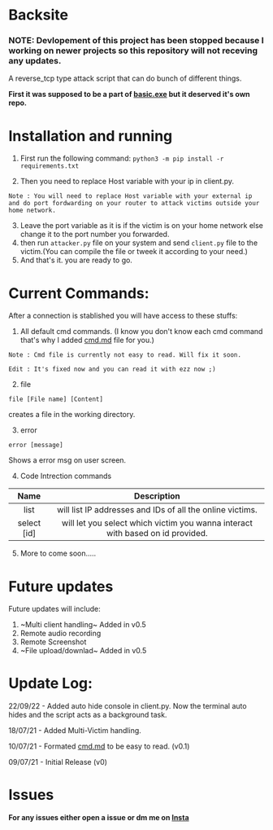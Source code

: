 # Backsite

### NOTE: Devlopement of this project has been stopped because I working on newer projects so this repository will not receving any updates.

A reverse_tcp type attack script that can do bunch of different things.

**First it was supposed to be a part of [basic.exe](https://github.com/yogeshxd/Basic.exe)  but it deserved it's own repo.**

# Installation and running

1. First run the following command:
```python3 -m pip install -r requirements.txt```

2. Then you need to replace Host variable with your ip in client.py.

`Note : You will need to replace Host variable with your external ip and do port fordwarding on your router to attack victims outside your home network.`

3. Leave the port variable as it is if the victim is on your home network else change it to the port number you forwarded.
4. then run `attacker.py` file on your system and send `client.py` file to the victim.(You can compile the file or tweek it according to your need.)
5. And that's it. you are ready to go.

# Current Commands:
After a connection is stablished you will have access to these stuffs:

1. All default cmd commands. (I know you don't know each cmd command that's why I added [cmd.md](/cmd.md) file for you.)

```Note : Cmd file is currently not easy to read. Will fix it soon.```

```Edit : It's fixed now and you can read it with ezz now ;)```

2. file 

`file [File name] [Content]`

creates a file in the working directory.


3. error

`error [message]`

Shows a error msg on user screen.


4. Code Intrection commands

| Name | Description |
| :----: | :----: |
| list | will list IP addresses and IDs of all the online victims. |
| select [id] | will let you select which victim you wanna interact with based on id provided. |
 
5. More to come soon.....

# Future updates
Future updates will include:
1. ~Multi client handling~ Added in v0.5
2. Remote audio recording
3. Remote Screenshot
4. ~File upload/downlad~ Added in v0.5

# Update Log:
22/09/22 - Added auto hide console in client.py. Now the terminal auto hides and the script acts as a background task.

18/07/21 - Added Multi-Victim handling.

10/07/21 - Formated [cmd.md](/cmd.md) to be easy to read. (v0.1)

09/07/21 - Initial Release (v0)

# Issues
**For any issues either open a issue or dm me on [Insta](https://www.instagram.com/xdyogesh/)**
